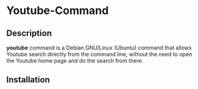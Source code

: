 # Youtube-Command

## Description
**youtube** command is a Debian GNU/Linux (Ubuntu) command that allows Youtube search directly from the command line, without the need to 
open the Youtube home page and do the search from there.

## Installation

